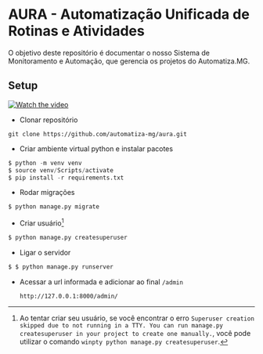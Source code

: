 # AURA - Automatização Unificada de Rotinas e Atividades

O objetivo deste repositório é documentar o nosso Sistema de Monitoramento e Automação, que gerencia os projetos do Automatiza.MG.

## Setup

[![Watch the video](https://img.youtube.com/vi/sKZJpcMSuSs/maxresdefault.jpg)](https://youtu.be/sKZJpcMSuSs)

- Clonar repositório
```$
git clone https://github.com/automatiza-mg/aura.git
```

- Criar ambiente virtual python e instalar pacotes

```python
$ python -m venv venv
$ source venv/Scripts/activate
$ pip install -r requirements.txt
```

- Rodar migrações

```python
$ python manage.py migrate
```

- Criar usuário[^1]

```python
$ python manage.py createsuperuser
```

- Ligar o servidor

```python
$ $ python manage.py runserver
```
- Acessar a url informada e adicionar ao final ```/admin```

   ```http://127.0.0.1:8000/admin/```

[^1]: Ao tentar criar seu usuário, se você encontrar o erro `Superuser creation skipped due to not running in a TTY. You can run manage.py createsuperuser in your project to create one manually.`, você pode utilizar o comando `winpty python manage.py createsuperuser`.
